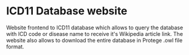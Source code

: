 # ICD11 Database website
Website frontend to ICD11 database which allows to query the database with ICD code or disease name to receive it's Wikipedia article link. The website also allows to download the entire database in Protege .owl file format.
